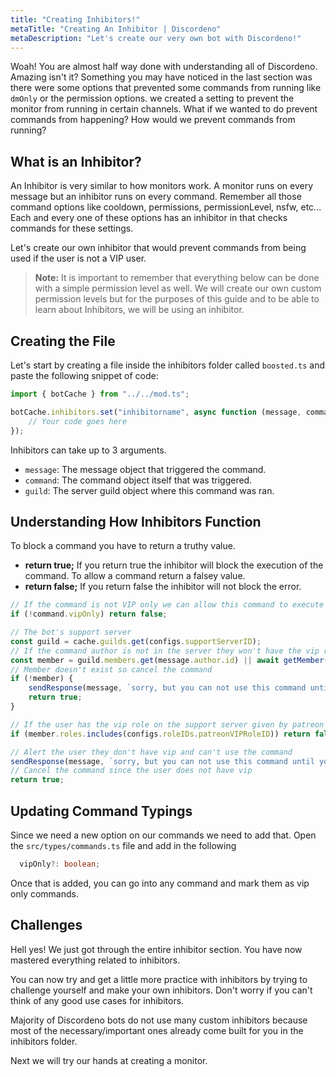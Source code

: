 ```yaml
---
title: "Creating Inhibitors!"
metaTitle: "Creating An Inhibitor | Discordeno"
metaDescription: "Let's create our very own bot with Discordeno!"
---
```


Woah! You are almost half way done with understanding all of Discordeno. Amazing isn't it? Something you may have noticed in the last section was there were some options that prevented some commands from running like `dmOnly` or the permission options. we created a setting to prevent the monitor from running in certain channels. What if we wanted to do prevent commands from happening? How would we prevent commands from running?

## What is an Inhibitor?

An Inhibitor is very similar to how monitors work. A monitor runs on every message but an inhibitor runs on every command. Remember all those command options like cooldown, permissions, permissionLevel, nsfw, etc... Each and every one of these options has an inhibitor in that checks commands for these settings.

Let's create our own inhibitor that would prevent commands from being used if the user is not a VIP user.

> **Note:** It is important to remember that everything below can be done with a simple permission level as well. We will create our own custom permission levels but for the purposes of this guide and to be able to learn about Inhibitors, we will be using an inhibitor.

## Creating the File

Let's start by creating a file inside the inhibitors folder called `boosted.ts` and paste the following snippet of code:

```ts
import { botCache } from "../../mod.ts";

botCache.inhibitors.set("inhibitorname", async function (message, command, guild) {
	// Your code goes here
});
```

Inhibitors can take up to 3 arguments.

- `message`: The message object that triggered the command.
- `command`: The command object itself that was triggered.
- `guild`: The server guild object where this command was ran.

## Understanding How Inhibitors Function

To block a command you have to return a truthy value.
- **return true;** If you return true the inhibitor will block the execution of the command.
To allow a command return a falsey value.
- **return false;** If you return false the inhibitor will not block the error.


```ts
// If the command is not VIP only we can allow this command to execute
if (!command.vipOnly) return false;

// The bot's support server
const guild = cache.guilds.get(configs.supportServerID);
// If the command author is not in the server they won't have the vip role
const member = guild.members.get(message.author.id) || await getMember(guild.id, message.author.id);
// Member doesn't exist so cancel the command
if (!member) {
	sendResponse(message, `sorry, but you can not use this command until you become VIP. **Close the IRIS!!!**`)
	return true;
}

// If the user has the vip role on the support server given by patreon allow the command
if (member.roles.includes(configs.roleIDs.patreonVIPRoleID)) return false;

// Alert the user they don't have vip and can't use the command
sendResponse(message, `sorry, but you can not use this command until you become a VIP. I'm sorry, Teal'c. We'll go to Disneyland next year. I promise.`)
// Cancel the command since the user does not have vip
return true;
```

## Updating Command Typings

Since we need a new option on our commands we need to add that. Open the `src/types/commands.ts` file and add in the following

```ts
  vipOnly?: boolean;
```

Once that is added, you can go into any command and mark them as vip only commands.

## Challenges

Hell yes! We just got through the entire inhibitor section. You have now mastered everything related to inhibitors.

You can now try and get a little more practice with inhibitors by trying to challenge yourself and make your own inhibitors. Don't worry if you can't think of any good use cases for inhibitors.

Majority of Discordeno bots do not use many custom inhibitors because most of the necessary/important ones already come built for you in the inhibitors folder.

Next we will try our hands at creating a monitor.
